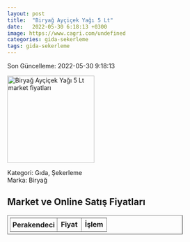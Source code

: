 ```yaml
---
layout: post
title:  "Biryağ Ayçiçek Yağı 5 Lt"
date:   2022-05-30 6:18:13 +0300
image: https://www.cagri.com/undefined
categories: gida-sekerleme
tags: gida-sekerleme
---
```


Son Güncelleme: 2022-05-30 9:18:13

<img src="https://www.cagri.com/undefined" width="200" alt="Biryağ Ayçiçek Yağı 5 Lt market fiyatları" />

Kategori: Gıda, Şekerleme
<br />
Marka: Biryağ

<h2>Market ve Online Satış Fiyatları</h2>

<table border="1" style="padding: 5px;width:80%;">
  <tr>
    <td style="padding: 5px;"><strong>Perakendeci</strong></td>
    <td><strong>Fiyat</strong></td>
    <td><strong>İşlem</strong></td>
  </tr>
  
</table>
